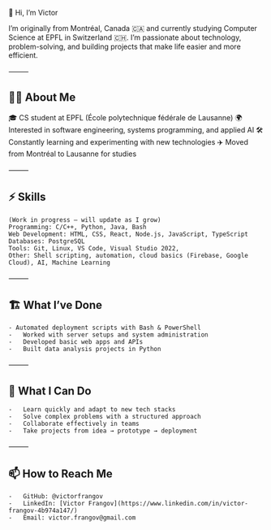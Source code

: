 👋 Hi, I’m Victor

I’m originally from Montréal, Canada 🇨🇦 and currently studying Computer Science at EPFL in Switzerland 🇨🇭.
I’m passionate about technology, problem-solving, and building projects that make life easier and more efficient.

⸻

## 🧑‍💻 About Me
🎓 CS student at EPFL (École polytechnique fédérale de Lausanne)
🌍 Interested in software engineering, systems programming, and applied AI
🛠️ Constantly learning and experimenting with new technologies
✈️ Moved from Montréal to Lausanne for studies

⸻

## ⚡ Skills

    (Work in progress – will update as I grow)
	Programming: C/C++, Python, Java, Bash
	Web Development: HTML, CSS, React, Node.js, JavaScript, TypeScript
	Databases: PostgreSQL
	Tools: Git, Linux, VS Code, Visual Studio 2022,
	Other: Shell scripting, automation, cloud basics (Firebase, Google Cloud), AI, Machine Learning

⸻

## 🏗️ What I’ve Done
	- Automated deployment scripts with Bash & PowerShell
	-	Worked with server setups and system administration
	-	Developed basic web apps and APIs
	-	Built data analysis projects in Python

⸻

## 🌱 What I Can Do
	-	Learn quickly and adapt to new tech stacks
	-	Solve complex problems with a structured approach
	-	Collaborate effectively in teams
	-	Take projects from idea → prototype → deployment

⸻

## 📫 How to Reach Me
	-	GitHub: @victorfrangov
	-	LinkedIn: [Victor Frangov](https://www.linkedin.com/in/victor-frangov-4b974a147/)
	-	Email: victor.frangov@gmail.com

